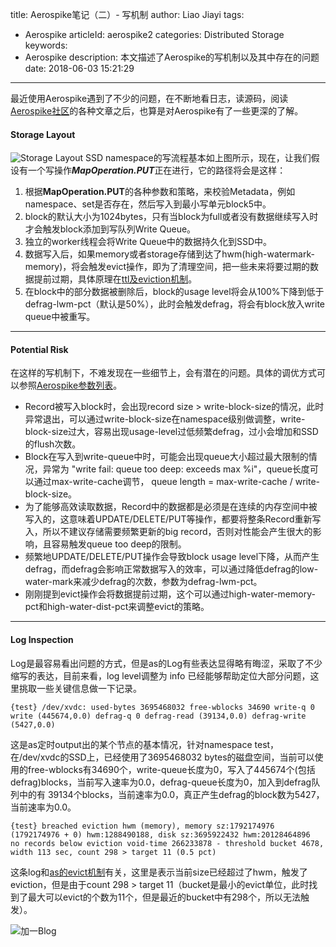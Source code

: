 title: Aerospike笔记（二）- 写机制
author: Liao Jiayi
tags:
  - Aerospike
articleId: aerospike2
categories: Distributed Storage
keywords:
  - Aerospike
description: 本文描述了Aerospike的写机制以及其中存在的问题
date: 2018-06-03 15:21:29
---
最近使用Aerospike遇到了不少的问题，在不断地看日志，读源码，阅读[Aerospike社区](https://discuss.aerospike.com/t/device-overload-when-map-size-is-too-big/5206)的各种文章之后，也算是对Aerospike有了一些更深的了解。

#### Storage Layout
![Storage Layout][1]
SSD namespace的写流程基本如上图所示，现在，让我们假设有一个写操作***MapOperation.PUT***正在进行，它的路径将会是这样：  
1. 根据**MapOperation.PUT**的各种参数和策略，来校验Metadata，例如namespace、set是否存在，然后写入到最小写单元block5中。  
2. block的默认大小为1024bytes，只有当block为full或者没有数据继续写入时才会触发block添加到写队列Write Queue。  
3. 独立的worker线程会将Write Queue中的数据持久化到SSD中。  
4. 数据写入后，如果memory或者storage存储到达了hwm(high-watermark-memory)，将会触发evict操作，即为了清理空间，把一些未来将要过期的数据提前过期，具体原理在[ttl及eviction机制](https://discuss.aerospike.com/t/records-ttl-and-evictions-for-aerospike-server-version-prior-to-3-8/737)。  
5. 在block中的部分数据被删除后，block的usage level将会从100%下降到低于defrag-lwm-pct（默认是50%），此时会触发defrag，将会有block放入write queue中被重写。  

***
#### Potential Risk
在这样的写机制下，不难发现在一些细节上，会有潜在的问题。具体的调优方式可以参照[Aerospike参数列表](https://www.aerospike.com/docs/reference/configuration#write-block-size)。
* Record被写入block时，会出现record size >  write-block-size的情况，此时异常退出，可以通过write-block-size在namespace级别做调整，write-block-size过大，容易出现usage-level过低频繁defrag，过小会增加和SSD的flush次数。
* Block在写入到write-queue中时，可能会出现queue大小超过最大限制的情况，异常为 "write fail: queue too deep: exceeds max %i"，queue长度可以通过max-write-cache调节， queue length = max-write-cache / write-block-size。
* 为了能够高效读取数据，Record中的数据都是必须是在连续的内存空间中被写入的，这意味着UPDATE/DELETE/PUT等操作，都要将整条Record重新写入，所以不建议存储需要频繁更新的big record，否则对性能会产生很大的影响，且容易触发queue too deep的限制。
* 频繁地UPDATE/DELETE/PUT操作会导致block usage level下降，从而产生defrag，而defrag会影响正常数据写入的效率，可以通过降低defrag的low-water-mark来减少defrag的次数，参数为defrag-lwm-pct。
* 刚刚提到evict操作会将数据提前过期，这个可以通过high-water-memory-pct和high-water-dist-pct来调整evict的策略。

***
#### Log Inspection
Log是最容易看出问题的方式，但是as的Log有些表达显得略有晦涩，采取了不少缩写的表达，目前来看，log level调整为 info 已经能够帮助定位大部分问题，这里挑取一些关键信息做一下记录。
```
{test} /dev/xvdc: used-bytes 3695468032 free-wblocks 34690 write-q 0 write (445674,0.0) defrag-q 0 defrag-read (39134,0.0) defrag-write (5427,0.0)
```
这是as定时output出的某个节点的基本情况，针对namespace test，在/dev/xvdc的SSD上，已经使用了3695468032 bytes的磁盘空间，当前可以使用的free-wblocks有34690个，write-queue长度为0，写入了445674个(包括defrag)blocks，当前写入速率为0.0，defrag-queue长度为0，加入到defrag队列中的有 39134个blocks，当前速率为0.0，真正产生defrag的block数为5427，当前速率为0.0。
```
{test} breached eviction hwm (memory), memory sz:1792174976 (1792174976 + 0) hwm:1288490188, disk sz:3695922432 hwm:20128464896
no records below eviction void-time 266233878 - threshold bucket 4678, width 113 sec, count 298 > target 11 (0.5 pct)
```
这条log和[as的evict机制](https://discuss.aerospike.com/t/records-ttl-and-evictions-for-aerospike-server-version-prior-to-3-8/737)有关，这里是表示当前size已经超过了hwm，触发了eviction，但是由于count 298 > target 11（bucket是最小的evict单位，此时找到了最大可以evict的个数为11个，但是最近的bucket中有298个，所以无法触发）。

















![加一Blog][2]

  [2]: http://www.liaojiayi.com/assets/jiayi_end_qr.png
















[1]: http://liaojiayi.com/assets/aerospike0.png